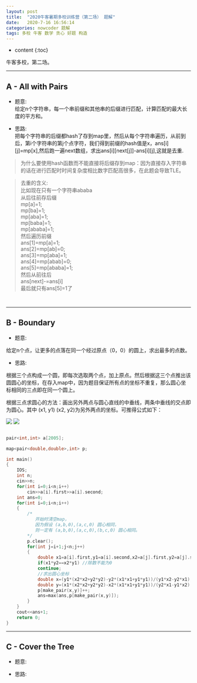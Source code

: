 ```yaml
---
layout: post
title:  "2020牛客暑期多校训练营（第二场） 题解"
date:   2020-7-16 16:56:14
categories: nowcoder 题解
tags: 多校 牛客 数学 贪心 好题 构造
---
```


* content
{:toc}

牛客多校，第二场。



---


## A - All with Pairs

* 题意:  
给定n个字符串，每一个串前缀和其他串的后缀进行匹配，计算匹配的最大长度的平方和。


* 思路:  
把每个字符串的后缀都hash了存到map里，然后从每个字符串遍历，从前到后，第i个字符串的第j个点字符，我们得到前缀的hash值是x，ans[i][j]=mp[x],然后跑一遍next数组，求出ans[i][next[j]]-ans[i][j],这就是去重.

> 为什么要使用hash函数而不能直接将后缀存到map：因为直接存入字符串的话在进行匹配时时间复杂度相比数字匹配高很多，在此题会导致TLE。

> 去重的含义:  
  比如现在只有一个字符串ababa  
  从后往前存后缀  
  mp[a]=1;  
  mp[ba]=1;  
  mp[aba]=1;  
  mp[baba]=1;  
  mp[ababa]=1;  
  然后遍历前缀  
  ans[1]=mp[a]=1;  
  ans[2]=mp[ab]=0;  
  ans[3]=mp[aba]=1;  
  ans[4]=mp[abab]=0;  
  ans[5]=mp[ababa]=1;  
  然后从前往后  
  ans[next]-=ans[i]  
  最后就只有ans[5]=1了  
  


```c++



```

---

## B - Boundary

* 题意:  

给定n个点，让更多的点落在同一个经过原点（0，0）的圆上，求出最多的点数。


* 思路:  

根据三个点构成一个圆，即每次选取两个点，加上原点。然后根据这三个点推出该圆圆心的坐标，在存入map中，因为题目保证所有点的坐标不重复，那么圆心坐标相同的三点即在同一个圆上。  

根据三点求圆心的方法：画出另外两点与圆心直线的中垂线，两条中垂线的交点即为圆心。其中 (x1, y1) (x2, y2)为另外两点的坐标。可推得公式如下：

<img src="https://latex.codecogs.com/svg.latex?x = \frac{y_1({x_2^2}%20+%20{y_2^2})-y_2({x_1^2}%20+%20{y_1^2})}{y_1x_2-y_2x_1}">  

<img src="https://latex.codecogs.com/svg.latex?y = \frac{x_1(x_2^2+y_2^2)-x_2(x_1^2 + y_1^2)}{y_2x_1-x_2y_1}">

```c++

pair<int,int> a[2005];

map<pair<double,double>,int> p;

int main() 
{
	IOS;
	int n;
	cin>>n;
	for(int i=0;i<n;i++)
		cin>>a[i].first>>a[i].second;
	int ans=0;
	for(int i=0;i<n;i++)
	{
		/* 
		   开始时清空map，
		   因为假设 (a,b,0),(a,c,0) 圆心相同，
		   则一定有 (a,b,0),(a,c,0),(b,c,0) 圆心相同。
		*/
		p.clear();
		for(int j=i+1;j<n;j++)
		{
			double x1=a[i].first,y1=a[i].second,x2=a[j].first,y2=a[j].second;
			if(x1*y2==x2*y1) //除数不能为0 
			continue;
			//求出圆心坐标
			double x=(y1*(x2*x2+y2*y2)-y2*(x1*x1+y1*y1))/(y1*x2-y2*x1);
			double y=(x1*(x2*x2+y2*y2)-x2*(x1*x1+y1*y1))/(y2*x1-y1*x2);
			p[make_pair(x,y)]++;
			ans=max(ans,p[make_pair(x,y)]);
		}
	}
	cout<<ans+1;
	return 0;
}

``` 

---

## C - Cover the Tree

* 题意:  



* 思路:  



```c++



```


